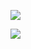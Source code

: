 ![](https://github-readme-stats.vercel.app/api?username=h69&show_icons=true&hide_title=true&include_all_commits=true&hide_rank=true&hide_border=false&hide=commits,prs,issues,contribs)

![](https://github-readme-stats.vercel.app/api/top-langs/?username=h69&layout=compact&hide_title=true&hide_border=false&card_width=314)
